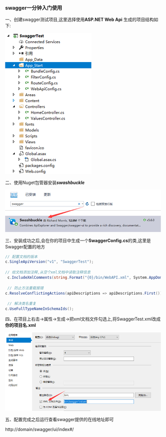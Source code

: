 ### swagger一分钟入门使用
一、创建swagger测试项目,这里选择使用**ASP.NET Web Api** 生成的项目结构如下:

![](images/dev_dir.png)

二、使用Nuget包管器安装***swashbuckle***

![](images/dll_detail.png)


三、安装成功之后,会在你的项目中生成一个**SwaggerConfig.cs**的类,这里是Swagger配置的地方
```c#
// 配置文档的版本
c.SingleApiVersion("v1", "SwaggerTest");

// 给文档添加注释,从空个xml文档中读取注释信息
 c.IncludeXmlComments(string.Format("{0}/bin/WebAPI.xml", System.AppDomain.CurrentDomain.BaseDirectory));

 // 防止方法重载报错
c.ResolveConflictingActions(apiDescriptions => apiDescriptions.First());

 // 解决类名重复
c.UseFullTypeNameInSchemaIds();

```


四、在项目上右击->属性->生成->把xml文档文件勾选上,将SwaggerTest.xml改成**你的项目名.xml**

![](images/xml.png)


五、配置完成之后运行查看swagger提供的在线地址即可

http://domain/swagger/ui/index#/



